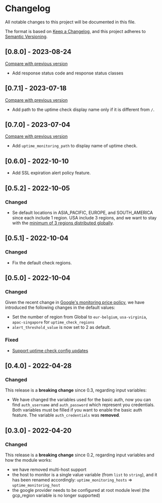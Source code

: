 # Changelog

All notable changes to this project will be documented in this file.

The format is based on [Keep a Changelog](https://keepachangelog.com/en/1.0.0/),
and this project adheres to [Semantic Versioning](https://semver.org/spec/v2.0.0.html).

## [0.8.0] - 2023-08-24

[Compare with previous version](https://github.com/sparkfabrik/terraform-sparkfabrik-gcp-http-monitoring/compare/0.7.1...0.8.0)

- Add response status code and response status classes

## [0.7.1] - 2023-07-18

[Compare with previous version](https://github.com/sparkfabrik/terraform-sparkfabrik-gcp-http-monitoring/compare/0.7.0...0.7.1)

- Add path to the uptime check display name only if it is different from `/`.

## [0.7.0] - 2023-07-04

[Compare with previous version](https://github.com/sparkfabrik/terraform-sparkfabrik-gcp-http-monitoring/compare/0.6.0...0.7.0)

- Add `uptime_monitoring_path` to display name of uptime check.

## [0.6.0] - 2022-10-10

- Add SSL expiration alert policy feature.

## [0.5.2] - 2022-10-05

### Changed

- Se default locations in ASIA_PACIFIC, EUROPE, and SOUTH_AMERICA since each include 1 region. USA include 3 regions, and we want to stay with the [minimum of 3 regions distributed globally](https://cloud.google.com/stackdriver/pricing#pricing_examples_uptime).

## [0.5.1] - 2022-10-04

### Changed

- Fix the default check regions.

## [0.5.0] - 2022-10-04

### Changed

Given the recent change in [Google's monitoring price policy](https://cloud.google.com/stackdriver/pricing#pricing_examples_uptime),
we have introduced the following changes in the default values:

- Set the number of region from Global to `eur-belgium`, `usa-virginia`, `apac-singapore` for `uptime_check_regions`
- `alert_threshold_value` is now set to 2 as default.

### Fixed

- [Support uptime check config updates](https://github.com/sparkfabrik/terraform-sparkfabrik-gcp-http-monitoring/issues/5)

## [0.4.0] - 2022-04-28

### Changed

This release is a **breaking change** since 0.3, regarding input variables:

- We have changed the variables used for the basic auth, now you can find `auth_username` and `auth_password` which represent you credentials. Both variables must be filled if you want to enable the basic auth feature. The variable `auth_credentials` was **removed**.

## [0.3.0] - 2022-04-20

### Changed

This release is a **breaking change** since 0.2, regarding input variables and how the module works:

- we have removed multi-host support
- the host to monitor is a single value variable (from `list` to `string`), and it has been renamed accordingly: `uptime_monitoring_hosts` => `uptime_monitoring_host`
- the google provider needs to be configured at root module level (the gcp_region variable is no longer supported)
